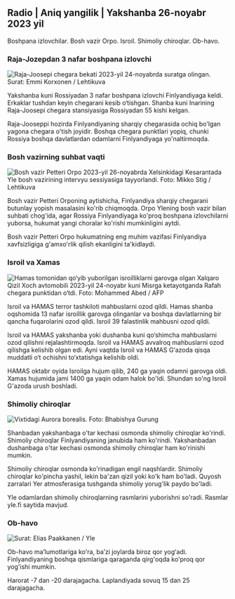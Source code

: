 Radio \| Aniq yangilik \| Yakshanba 26-noyabr 2023 yil
---------------------------------------------

Boshpana izlovchilar. Bosh vazir Orpo. Isroil. Shimoliy chiroqlar. Ob-havo.

### Raja-Jozepdan 3 nafar boshpana izlovchi

![Raja-Joosepi chegara bekati 2023-yil 24-noyabrda suratga olingan. Surat: Emmi Korxonen / Lehtikuva](https://images.cdn.yle.fi/image/upload/c_crop,h_2880,w_5120,x_0,y_424/ar_1.7777777777777777,c_fill,g_faces,h_675,w_1200/dpr_1.0/q_auto:eco/f_auto/fl_lossy/v1700842179/39-120631365209f15)

Yakshanba kuni Rossiyadan 3 nafar boshpana izlovchi Finlyandiyaga keldi. Erkaklar tushdan keyin chegarani kesib o‘tishgan. Shanba kuni Inarining Raja-Joosepi chegara stansiyasiga Rossiyadan 55 kishi kelgan.

Raja-Jooseppi hozirda Finlyandiyaning sharqiy chegarasida ochiq bo'lgan yagona chegara o'tish joyidir. Boshqa chegara punktlari yopiq, chunki Rossiya boshqa davlatlardan odamlarni Finlyandiyaga yo'naltirmoqda.

### Bosh vazirning suhbat vaqti

![Bosh vazir Petteri Orpo 2023-yil 26-noyabrda Xelsinkidagi Kesarantada Yle bosh vazirining intervyu sessiyasiga tayyorlandi. Foto: Mikko Stig / Lehtikuva](https://images.cdn.yle.fi/image/upload/c_crop,h_2772,w_4928,x_0,y_207/ar_1.777777777777777,c_fill,g_faces,h_675,w_1200/dpr_1.0/q_auto:eco/f_auto/fl_lossy/v17010610303-29)

Bosh vazir Petteri Orponing aytishicha, Finlyandiya sharqiy chegarani butunlay yopish masalasini ko'rib chiqmoqda. Orpo Ylening bosh vazir bilan suhbati chog'ida, agar Rossiya Finlyandiyaga ko'proq boshpana izlovchilarni yuborsa, hukumat yangi choralar ko'rishi mumkinligini aytdi.

Bosh vazir Petteri Orpo hukumatning eng muhim vazifasi Finlyandiya xavfsizligiga g'amxo'rlik qilish ekanligini ta'kidlaydi.

### Isroil va Xamas

![Hamas tomonidan qo‘yib yuborilgan isroilliklarni garovga olgan Xalqaro Qizil Xoch avtomobili 2023-yil 24-noyabr kuni Misrga ketayotganda Rafah chegara punktidan o‘tdi. Foto: Mohammed Abed / AFP](https://images.cdn.yle.fi/image/upload/c_crop,h_2079,w_3696,x_0,y_366/ar_1.7777777777777777,c_fill,g_faces,h_675,w_1200/dpr_1.0/q_auto:eco/f_01029v/fl_0103/64636560e4e1a0ebe)

Isroil va HAMAS terror tashkiloti mahbuslarni ozod qildi. Hamas shanba oqshomida 13 nafar isroillik garovga olinganlar va boshqa davlatlarning bir qancha fuqarolarini ozod qildi. Isroil 39 falastinlik mahbusni ozod qildi.

Isroil va HAMAS yakshanba yoki dushanba kuni qo‘shimcha mahbuslarni ozod qilishni rejalashtirmoqda. Isroil va HAMAS avvalroq mahbuslarni ozod qilishga kelishib olgan edi. Ayni vaqtda Isroil va HAMAS G‘azoda qisqa muddatli o‘t ochishni to‘xtatishga kelishib oldi.

HAMAS oktabr oyida Isroilga hujum qilib, 240 ga yaqin odamni garovga oldi. Xamas hujumida jami 1400 ga yaqin odam halok bo'ldi. Shundan so'ng Isroil G'azoda urush boshladi.

### Shimoliy chiroqlar

![Vixtidagi Aurora borealis. Foto: Bhabishya Gurung](https://images.cdn.yle.fi/image/upload/c_crop,h_360,w_640,x_0,y_443/ar_1.77777777777777,c_fill,g_faces,h_6705:pr_00/d,eco/f_auto/fl_lossy/v1700996219/39-120676065630ab4cbda3)

Shanbadan yakshanbaga o'tar kechasi osmonda shimoliy chiroqlar ko'rindi. Shimoliy chiroqlar Finlyandiyaning janubida ham ko'rindi. Yakshanbadan dushanbaga o'tar kechasi osmonda shimoliy chiroqlar ham ko'rinishi mumkin.

Shimoliy chiroqlar osmonda ko'rinadigan engil naqshlardir. Shimoliy chiroqlar ko'pincha yashil, lekin ba'zan qizil yoki ko'k ham bo'ladi. Quyosh zarralari Yer atmosferasiga tushganda shimoliy yorug'lik paydo bo'ladi.

Yle odamlardan shimoliy chiroqlarning rasmlarini yuborishni so'radi. Rasmlar yle.fi saytida mavjud.

### Ob-havo

![ Surat: Elias Paakkanen / Yle](https://images.cdn.yle.fi/image/upload/c_crop,h_1080,w_1919,x_0,y_0/ar_1.777777777777777,c_fill,g_faces,_67012d,0/q_auto:eco/f_auto/fl_lossy/v1701007097/39-120685165634edcb0ac7)

Ob-havo maʼlumotlariga koʻra, baʼzi joylarda biroz qor yogʻadi. Finlyandiyaning boshqa qismlariga qaraganda qirg'oqda ko'proq qor yog'ishi mumkin.

Harorat -7 dan -20 darajagacha. Laplandiyada sovuq 15 dan 25 darajagacha.